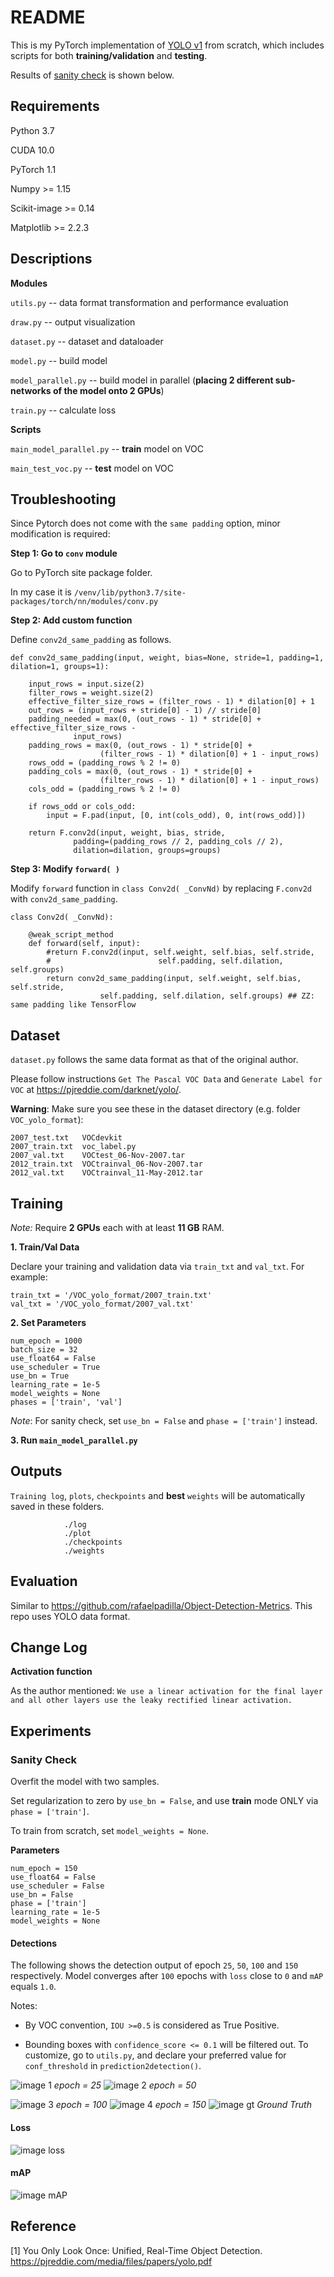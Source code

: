 # README

This is my PyTorch implementation of 
[YOLO v1](https://pjreddie.com/media/files/papers/yolo.pdf) from scratch, which includes scripts for both 
**training/validation** and **testing**. 

Results of [sanity check](#Sanity-Check) is shown below.

## Requirements
Python 3.7

CUDA 10.0

PyTorch 1.1

Numpy >= 1.15

Scikit-image >= 0.14

Matplotlib >= 2.2.3

## Descriptions

**Modules**

`utils.py` -- data format transformation and performance evaluation

`draw.py` -- output visualization

`dataset.py` -- dataset and dataloader

`model.py` -- build model 

`model_parallel.py` -- build model in parallel 
(**placing 2 different sub-networks of the model onto 2 GPUs**)

`train.py` -- calculate loss

**Scripts**

`main_model_parallel.py` -- **train** model on VOC  

`main_test_voc.py` -- **test** model on VOC





## Troubleshooting

Since Pytorch does not come with the `same padding` option, minor modification is required:

**Step 1: Go to `conv` module**

Go to PyTorch site package folder.

In my case it is
`/venv/lib/python3.7/site-packages/torch/nn/modules/conv.py`


**Step 2: Add custom function**

Define `conv2d_same_padding` as follows.
    
    def conv2d_same_padding(input, weight, bias=None, stride=1, padding=1, dilation=1, groups=1):

        input_rows = input.size(2)
        filter_rows = weight.size(2)
        effective_filter_size_rows = (filter_rows - 1) * dilation[0] + 1
        out_rows = (input_rows + stride[0] - 1) // stride[0]
        padding_needed = max(0, (out_rows - 1) * stride[0] + effective_filter_size_rows -
                  input_rows)
        padding_rows = max(0, (out_rows - 1) * stride[0] +
                        (filter_rows - 1) * dilation[0] + 1 - input_rows)
        rows_odd = (padding_rows % 2 != 0)
        padding_cols = max(0, (out_rows - 1) * stride[0] +
                        (filter_rows - 1) * dilation[0] + 1 - input_rows)
        cols_odd = (padding_rows % 2 != 0)

        if rows_odd or cols_odd:
            input = F.pad(input, [0, int(cols_odd), 0, int(rows_odd)])

        return F.conv2d(input, weight, bias, stride,
                  padding=(padding_rows // 2, padding_cols // 2),
                  dilation=dilation, groups=groups)

**Step 3: Modify `forward( )`**

Modify `forward` function in `class Conv2d( _ConvNd)` by replacing `F.conv2d` with `conv2d_same_padding`.

    class Conv2d( _ConvNd):

        @weak_script_method
        def forward(self, input):
            #return F.conv2d(input, self.weight, self.bias, self.stride,
            #                        self.padding, self.dilation, self.groups)
            return conv2d_same_padding(input, self.weight, self.bias, self.stride,
                        self.padding, self.dilation, self.groups) ## ZZ: same padding like TensorFlow    

## Dataset
`dataset.py` follows the same data format as that of the original author.

Please follow instructions `Get The Pascal VOC Data` and `Generate Label for VOC` at
 https://pjreddie.com/darknet/yolo/.
 
**Warning**: Make sure you see these in the dataset directory (e.g. folder `VOC_yolo_format`):

    2007_test.txt   VOCdevkit
    2007_train.txt  voc_label.py
    2007_val.txt    VOCtest_06-Nov-2007.tar
    2012_train.txt  VOCtrainval_06-Nov-2007.tar
    2012_val.txt    VOCtrainval_11-May-2012.tar


## Training


*Note:* Require **2 GPUs** each with at least **11 GB** RAM.

**1. Train/Val Data**

Declare your training and validation data via `train_txt` and `val_txt`.
For example:

    train_txt = '/VOC_yolo_format/2007_train.txt'
    val_txt = '/VOC_yolo_format/2007_val.txt'

**2. Set Parameters**

    num_epoch = 1000
    batch_size = 32
    use_float64 = False
    use_scheduler = True
    use_bn = True
    learning_rate = 1e-5
    model_weights = None
    phases = ['train', 'val']

*Note*: For sanity check, set `use_bn = False` and `phase = ['train']` instead.

**3. Run `main_model_parallel.py`**

## Outputs
`Training log`, `plots`, `checkpoints` and **best** `weights` will be automatically saved in these folders.

                ./log
                ./plot
                ./checkpoints
                ./weights

## Evaluation
Similar to
https://github.com/rafaelpadilla/Object-Detection-Metrics. This repo uses YOLO data format.


## Change Log
**Activation function**

As the author mentioned:
``We use a linear activation for the final layer and all other layers use the leaky
rectified linear activation.``


## Experiments
### Sanity Check
Overfit the model with two samples. 

Set regularization to zero by `use_bn = False`, and use **train** mode ONLY via `phase = ['train']`.

To train from scratch, set `model_weights = None`.

**Parameters**
    
    num_epoch = 150
    use_float64 = False
    use_scheduler = False
    use_bn = False
    phase = ['train']
    learning_rate = 1e-5
    model_weights = None   

#### Detections

The following shows the detection output of epoch `25`, `50`, `100` and `150` respectively. 
Model converges after `100` epochs with `loss` close to `0` and `mAP` equals `1.0`.

Notes:

* By VOC convention, `IOU >=0.5` is considered as True Positive.

* Bounding boxes with `confidence_score <= 0.1` will be filtered out.
To customize, go to `utils.py`, and declare your preferred value for `conf_threshold` in `prediction2detection()`.

![image 1](./det_2008_000008_ep=25.png) *epoch = 25*
![image 2](./det_2008_000008_ep=50.png) *epoch = 50*

![image 3](./det_2008_000008_ep=100.png) *epoch = 100*
![image 4](./det_2008_000008_ep=150.png) *epoch = 150*
![image gt](./det_2008_000008_gt.png) *Ground Truth*

#### Loss

![image loss](./loss_history_lr=1e-05_ep=150_wo.png) 

#### mAP

![image mAP](./mAP_history_lr=1e-05_ep=150_wo.png) 



## Reference
[1] You Only Look Once: Unified, Real-Time Object Detection. https://pjreddie.com/media/files/papers/yolo.pdf




